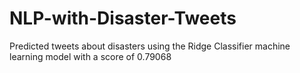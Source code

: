 # NLP-with-Disaster-Tweets
Predicted tweets about disasters using the Ridge Classifier machine learning model with a score of 0.79068

